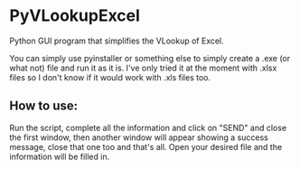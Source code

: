 # PyVLookupExcel
Python GUI program that simplifies the VLookup of Excel.

You can simply use pyinstaller or something else to simply create a .exe (or what not) file and run it as it is. I've only tried it at the moment with .xlsx files so I don't know if it would work with .xls files too.

## How to use:
Run the script, complete all the information and click on "SEND" and close the first window, then another window will appear showing a success message, close that one too and that's all. Open your desired file and the information will be filled in.

